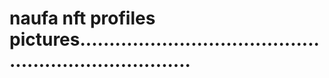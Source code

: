 # naufa nft profiles pictures........................................................................
